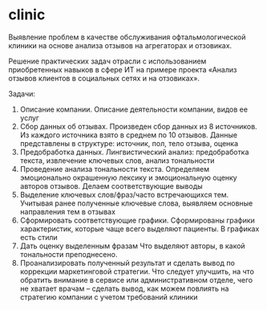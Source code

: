 # clinic
Выявление проблем в качестве обслуживания офтальмологической клиники на основе анализа отзывов на агрегаторах и отзовиках.

Решение практических задач отрасли с использованием приобретенных навыков в сфере ИТ на примере проекта «Анализ отзывов клиентов в социальных сетях и на отзовиках».

Задачи:
1.	Описание компании.	Описание деятельности компании, видов ее услуг
2.	Сбор данных об отзывах.	Произведен сбор данных из 8 источников. Из каждого источника взято в среднем по 10 отзывов. Данные представлены в структуре: источник, пол, тело отзыва, оценка
3.	Предобработка данных.	Лингвистический анализ: предобработка текста, извлечение ключевых слов, анализ тональности
4.	Проведение анализа тональности текста.	Определяем эмоционально окрашенную лексику и эмоциональную оценку авторов отзывов. Делаем соответствующие выводы
5.	Выделение ключевых слов/фраз/часто встречающихся тем.	Учитывая ранее полученные ключевые слова, выявляем основные направления тем в отзывах
6.	Сформировать соответствующие графики.	Сформированы графики характеристик, которые чаще всего выделяют пациенты. В графиках есть стили
7.	Дать оценку выделенным фразам	Что выделяют авторы, в какой тональности преподнесено.
8.	Проанализировать полученный результат и сделать вывод по коррекции маркетинговой стратегии.	Что следует улучшить, на что обратить внимание в сервисе или административном отделе, чего не хватает врачам – сделать вывод, как можем повлиять на стратегию компании с учетом требований клиники
